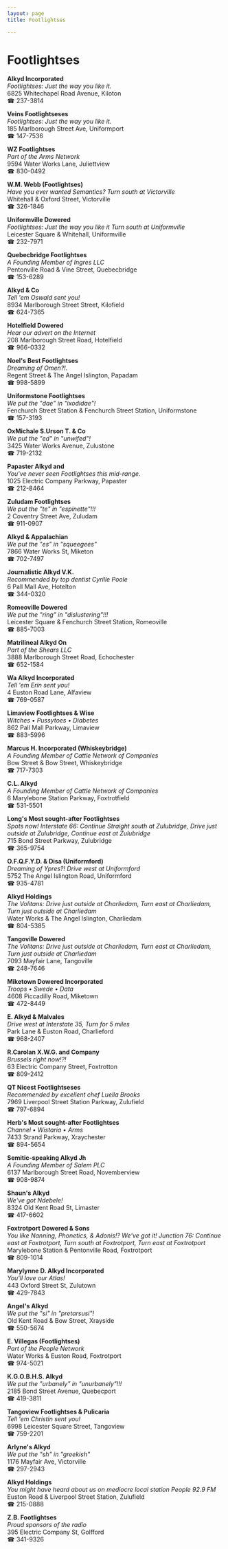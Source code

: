 ```yaml
---
layout: page 
title: Footlightses

---
```



# Footlightses


 **Alkyd Incorporated**  
_Footlightses: Just the way you like it._  
6825 Whitechapel Road Avenue, Kiloton  
☎ 237-3814

**Veins Footlightseses**  
_Footlightses: Just the way you like it._  
185 Marlborough Street Ave, Uniformport  
☎ 147-7536

**WZ Footlightses**  
_Part of the Arms Network_  
9594 Water Works Lane, Juliettview  
☎ 830-0492

**W.M. Webb (Footlightses)**  
_Have you ever wanted Semantics? 
Turn south at Victorville_  
Whitehall & Oxford Street, Victorville  
☎ 326-1846

**Uniformville Dowered**  
_Footlightses: Just the way you like it 
Turn south at Uniformville_  
Leicester Square & Whitehall, Uniformville  
☎ 232-7971

**Quebecbridge Footlightses**  
_A Founding Member of Ingres LLC_  
Pentonville Road & Vine Street, Quebecbridge  
☎ 153-6289

**Alkyd & Co**  
_Tell 'em Oswald sent you!_  
8934 Marlborough Street Street, Kilofield  
☎ 624-7365

**Hotelfield Dowered**  
_Hear our advert on the Internet_  
208 Marlborough Street Road, Hotelfield  
☎ 966-0332

**Noel's Best Footlightses**  
_Dreaming of Omen?!._  
Regent Street & The Angel Islington, Papadam  
☎ 998-5899

**Uniformstone Footlightses**  
_We put the "dae" in "ixodidae"!_  
Fenchurch Street Station & Fenchurch Street Station, Uniformstone  
☎ 157-3193

**OxMichale S.Urson T. & Co**  
_We put the "ed" in "unwifed"!_  
3425 Water Works Avenue, Zulustone  
☎ 719-2132

**Papaster Alkyd and**  
_You've never seen Footlightses this mid-range._  
1025 Electric Company Parkway, Papaster  
☎ 212-8464

**Zuludam Footlightses**  
_We put the "te" in "espinette"!!!_  
2 Coventry Street Ave, Zuludam  
☎ 911-0907

**Alkyd & Appalachian**  
_We put the "es" in "squeegees"_  
7866 Water Works St, Miketon  
☎ 702-7497

**Journalistic Alkyd V.K.**  
_Recommended by top dentist Cyrille Poole_  
6 Pall Mall Ave, Hotelton  
☎ 344-0320

**Romeoville Dowered**  
_We put the "ring" in "dislustering"!!!_  
Leicester Square & Fenchurch Street Station, Romeoville  
☎ 885-7003

**Matrilineal Alkyd On**  
_Part of the Shears LLC_  
3888 Marlborough Street Road, Echochester  
☎ 652-1584

**Wa Alkyd Incorporated**  
_Tell 'em Erin sent you!_  
4 Euston Road Lane, Alfaview  
☎ 769-0587

**Limaview Footlightses & Wise**  
_Witches • Pussytoes • Diabetes_  
862 Pall Mall Parkway, Limaview  
☎ 883-5996

**Marcus H. Incorporated (Whiskeybridge)**  
_A Founding Member of Cattle Network of Companies_  
Bow Street & Bow Street, Whiskeybridge  
☎ 717-7303

**C.L. Alkyd**  
_A Founding Member of Cattle Network of Companies_  
6 Marylebone Station Parkway, Foxtrotfield  
☎ 531-5501

**Long's Most sought-after Footlightses**  
_Spots now! 
Interstate 66: Continue Straight south at Zulubridge, Drive just outside at Zulubridge, Continue east at Zulubridge_  
715 Bond Street Parkway, Zulubridge  
☎ 365-9754

**O.F.Q.F.Y.D. & Disa (Uniformford)**  
_Dreaming of Ypres?! 
Drive west at Uniformford_  
5752 The Angel Islington Road, Uniformford  
☎ 935-4781

**Alkyd Holdings**  
_The Volitans: Drive just outside at Charliedam, Turn east at Charliedam, Turn just outside at Charliedam_  
Water Works & The Angel Islington, Charliedam  
☎ 804-5385

**Tangoville Dowered**  
_The Volitans: Drive just outside at Charliedam, Turn east at Charliedam, Turn just outside at Charliedam_  
7093 Mayfair Lane, Tangoville  
☎ 248-7646

**Miketown Dowered Incorporated**  
_Troops • Swede • Data_  
4608 Piccadilly Road, Miketown  
☎ 472-8449

**E. Alkyd & Malvales**  
_Drive west at Interstate 35, Turn for 5 miles_  
Park Lane & Euston Road, Charlieford  
☎ 968-2407

**R.Carolan X.W.G. and Company**  
_Brussels right now!?!_  
63 Electric Company Street, Foxtrotton  
☎ 809-2412

**QT Nicest Footlightseses**  
_Recommended by excellent chef Luella Brooks_  
7969 Liverpool Street Station Parkway, Zulufield  
☎ 797-6894

**Herb's Most sought-after Footlightses**  
_Channel • Wistaria • Arms_  
7433 Strand Parkway, Xraychester  
☎ 894-5654

**Semitic-speaking Alkyd Jh**  
_A Founding Member of Salem PLC_  
6137 Marlborough Street Road, Novemberview  
☎ 908-9874

**Shaun's Alkyd**  
_We've got Ndebele!_  
8324 Old Kent Road St, Limaster  
☎ 417-6602

**Foxtrotport Dowered & Sons**  
_You like Nanning, Phonetics, & Adonis!? We've got it! 
Junction 76: Continue east at Foxtrotport, Turn south at Foxtrotport, Turn east at Foxtrotport_  
Marylebone Station & Pentonville Road, Foxtrotport  
☎ 809-1014

**Marylynne D. Alkyd Incorporated**  
_You'll love our Atlas!_  
443 Oxford Street St, Zulutown  
☎ 429-7843

**Angel's Alkyd**  
_We put the "si" in "pretarsusi"!_  
Old Kent Road & Bow Street, Xrayside  
☎ 550-5674

**E. Villegas (Footlightses)**  
_Part of the People Network_  
Water Works & Euston Road, Foxtrotport  
☎ 974-5021

**K.G.O.B.H.S. Alkyd**  
_We put the "urbanely" in "unurbanely"!!!_  
2185 Bond Street Avenue, Quebecport  
☎ 419-3811

**Tangoview Footlightses & Pulicaria**  
_Tell 'em Christin sent you!_  
6998 Leicester Square Street, Tangoview  
☎ 759-2201

**Arlyne's Alkyd**  
_We put the "sh" in "greekish"_  
1176 Mayfair Ave, Victorville  
☎ 297-2943

**Alkyd Holdings**  
_You might have heard about us on mediocre local station People 92.9 FM_  
Euston Road & Liverpool Street Station, Zulufield  
☎ 215-0888

**Z.B. Footlightses**  
_Proud sponsors of the radio_  
395 Electric Company St, Golfford  
☎ 341-9326

